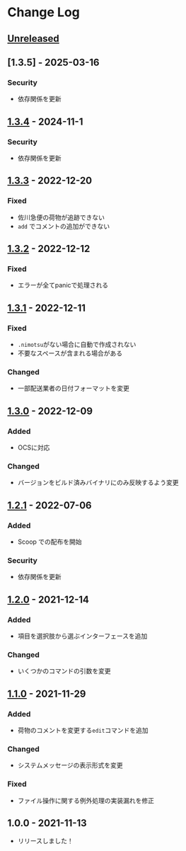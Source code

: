 # Change Log

## [Unreleased]

## [1.3.5] - 2025-03-16

### Security

- 依存関係を更新

## [1.3.4] - 2024-11-1

### Security

- 依存関係を更新

## [1.3.3] - 2022-12-20

### Fixed

- 佐川急便の荷物が追跡できない
- `add` でコメントの追加ができない

## [1.3.2] - 2022-12-12

### Fixed

- エラーが全てpanicで処理される

## [1.3.1] - 2022-12-11

### Fixed

- `.nimotsu`がない場合に自動で作成されない
- 不要なスペースが含まれる場合がある

### Changed

- 一部配送業者の日付フォーマットを変更

## [1.3.0] - 2022-12-09

### Added

- OCSに対応

### Changed

- バージョンをビルド済みバイナリにのみ反映するよう変更

## [1.2.1] - 2022-07-06

### Added

- Scoop での配布を開始

### Security

- 依存関係を更新

## [1.2.0] - 2021-12-14

### Added

- 項目を選択肢から選ぶインターフェースを追加

### Changed

- いくつかのコマンドの引数を変更

## [1.1.0] - 2021-11-29

### Added

- 荷物のコメントを変更する`edit`コマンドを追加

### Changed

- システムメッセージの表示形式を変更

### Fixed

- ファイル操作に関する例外処理の実装漏れを修正

## 1.0.0 - 2021-11-13

- リリースしました！

[unreleased]: https://github.com/arrow2nd/nimotsu/compare/v1.3.5...HEAD
[1.3.4]: https://github.com/arrow2nd/nimotsu/compare/v1.3.4...v1.3.5
[1.3.3]: https://github.com/arrow2nd/nimotsu/compare/v1.3.3...v1.3.4
[1.3.2]: https://github.com/arrow2nd/nimotsu/compare/v1.3.2...v1.3.3
[1.3.2]: https://github.com/arrow2nd/nimotsu/compare/v1.3.1...v1.3.2
[1.3.1]: https://github.com/arrow2nd/nimotsu/compare/v1.3.0...v1.3.1
[1.3.0]: https://github.com/arrow2nd/nimotsu/compare/v1.2.1...v1.3.0
[1.2.1]: https://github.com/arrow2nd/nimotsu/compare/v1.2.0...v1.2.1
[1.2.0]: https://github.com/arrow2nd/nimotsu/compare/v1.1.0...v1.2.0
[1.1.0]: https://github.com/arrow2nd/nimotsu/compare/v1.0.0...v1.1.0
